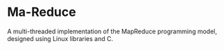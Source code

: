# Ma-Reduce
A multi-threaded implementation of the MapReduce programming model, designed using Linux libraries and C.
